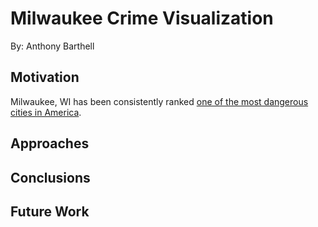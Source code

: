 # Milwaukee Crime Visualization 
By: Anthony Barthell

## Motivation
Milwaukee, WI has been consistently ranked [one of the most dangerous cities in America](https://www.cbsnews.com/pictures/the-most-dangerous-cities-in-america/40/).

## Approaches

## Conclusions

## Future Work
